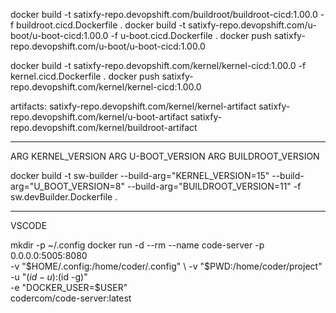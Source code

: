 docker build  -t satixfy-repo.devopshift.com/buildroot/buildroot-cicd:1.00.0 -f buildroot.cicd.Dockerfile . 
docker build  -t satixfy-repo.devopshift.com/u-boot/u-boot-cicd:1.00.0 -f u-boot.cicd.Dockerfile .
docker push satixfy-repo.devopshift.com/u-boot/u-boot-cicd:1.00.0


docker build  -t satixfy-repo.devopshift.com/kernel/kernel-cicd:1.00.0 -f kernel.cicd.Dockerfile .
docker push satixfy-repo.devopshift.com/kernel/kernel-cicd:1.00.0




artifacts:
satixfy-repo.devopshift.com/kernel/kernel-artifact
satixfy-repo.devopshift.com/kernel/u-boot-artifact
satixfy-repo.devopshift.com/kernel/buildroot-artifact




----------
ARG KERNEL_VERSION
ARG U-BOOT_VERSION
ARG BUILDROOT_VERSION

docker build -t sw-builder --build-arg="KERNEL_VERSION=15" --build-arg="U_BOOT_VERSION=8" --build-arg="BUILDROOT_VERSION=11" -f sw.devBuilder.Dockerfile .


-----
VSCODE

mkdir -p ~/.config
docker run -d  --rm --name code-server -p 0.0.0.0:5005:8080 \
  -v "$HOME/.config:/home/coder/.config" \
  -v "$PWD:/home/coder/project" \
  -u "$(id -u):$(id -g)" \
  -e "DOCKER_USER=$USER" \
  codercom/code-server:latest
